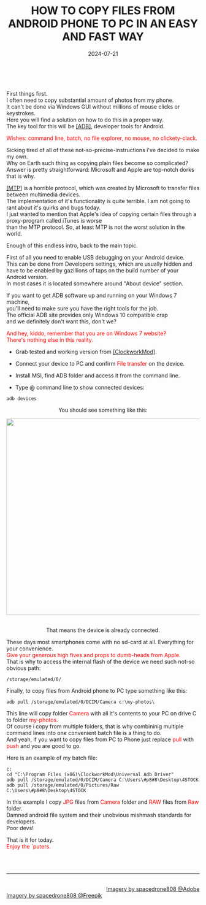﻿---
title: HOW TO COPY FILES FROM ANDROID PHONE TO PC IN AN EASY AND FAST WAY
date: 2024-07-21
thumbnail: "img/gallery/1958.jpg"
categories:	
- "Software"
- "Technology"
- "Vintage"
- "FAQ"
- "Windows 7"
- "Android 8"

tags:
- "MTP"
- "Console"

weight: 1
---

<br>
         
First things first. 
<br>
I often need to copy substantial amount of photos from my phone.
<br>
It can't be done via Windows GUI without millions of mouse clicks or keystrokes. 
<br>
Here you will find a solution on how to do this in a proper way.
<br>
The key tool for this will be [[ADB]](https://en.wikipedia.org/wiki/Android_Debug_Bridge), developer tools for Android.

<font color="red">Wishes: command line, batch, no file explorer, no mouse, no clickety-clack.</font>

Sicking tired of all of these not-so-precise-instructions i've decided to make my own.
<br>
Why on Earth such thing as copying plain files become so complicated? 
<br>
Answer is pretty straightforward: Microsoft and Apple are top-notch dorks that is why.

[[MTP]](https://en.wikipedia.org/wiki/Media_Transfer_Protocol) is a horrible protocol, which was created by Microsoft to transfer files between multimedia devices. 
<br>
The implementation of it's functionality is quite terrible. I am not going to rant about it's quirks and bugs today. 
<br>
I just wanted to mention that Apple's idea of copying certain files through a proxy-program called iTunes is worse
<br>
than the MTP protocol. So, at least MTP is not the worst solution in the world. 

Enough of this endless intro, back to the main topic.

First of all you need to enable USB debugging on your Android device.
<br>
This can be done from Developers settings, which are usually hidden and 
<br>
have to be enabled by gazillions of taps on the build number of your Android version. 
<br>
In most cases it is located somewhere around "About device" section.

If you want to get ADB software up and running on your Windows 7 machine, 
<br>
you'll need to make sure you have the right tools for the job.
<br>
The official ADB site provides only Windows 10 compatible crap 
<br>
and we definitely don't want this, don't we?

<font color="red">And hey, kiddo, remember that you are on Windows 7 website? 
<br>
There's nothing else in this reality.</font>

* Grab tested and working version from [[ClockworkMod]](https://adb.clockworkmod.com).

* Connect your device to PC and confirm <font color="red">File transfer</font> on the device.

* Install MSI, find ADB folder and access it from the command line.

* Type @ command line to show connected devices:

```
adb devices
```

<div align="center">

You should see something like this:

<img src="/img/adb.png" width="512">

<br>
<br>

That means the device is already connected.

</div>


These days most smartphones come with no sd-card at all. Everything for your convenience.
<br>
<font color="red">Give your generous high fives and props to dumb-heads from Apple.</font> 
<br>
That is why to access the internal flash of the device we need such not-so obvious path:

```
/storage/emulated/0/
```

Finally, to copy files from Android phone to PC type something like this:

```
adb pull /storage/emulated/0/DCIM/Camera c:\my-photos\
```

This line will copy folder <font color="red">Camera</font> with all it's contents to your PC on drive C to folder <font color="red">my-photos</font>.
<br>
Of course i copy from multiple folders, that is why combininig multiple command lines into one convenient batch file is a thing to do.
<br>
And yeah, if you want to copy files from PC to Phone just replace <font color="red">pull</font> with <font color="red">push</font> and you are good to go.

Here is an example of my batch file:

```
c:
cd "C:\Program Files (x86)\ClockworkMod\Universal Adb Driver" 
adb pull /storage/emulated/0/DCIM/Camera C:\Users\#p8#8\Desktop\4STOCK
adb pull /storage/emulated/0/Pictures/Raw C:\Users\#p8#8\Desktop\4STOCK

```
In this example I copy <font color="red">JPG</font> files from <font color="red">Camera</font> folder and <font color="red">RAW</font> files from <font color="red">Raw</font> folder.
<br>
Damned android file system and their unobvious mishmash standards for developers.
<br>
Poor devs!


That is it for today. 
<br>
<font color="red">Enjoy the `puters.</font>



<br>
<br>

<hr>

<div class="demo_line_two_stock_links">

<p style="text-align:right; margin-bottom: 0;">
<br>
<a href="https://stock.adobe.com/contributor/204789995/spacedrone808" target="_blank">Imagery by spacedrone808 @Adobe </a></p>
<a href="https://www.freepik.com/author/spacedrone808" target="_blank">Imagery by spacedrone808 @Freepik </a></p>

</div>